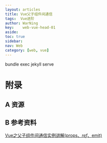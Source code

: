 ```yaml
---
layout: articles
title: Vue父子组件间通信
tags:  Vue进阶
author: WarNing
key:    web-vue-head-01
aside:
toc: true
sidebar:
nav: Web
category: [web, vue]
---
```


bundle exec jekyll serve
<!--more-->


# 附录
## A 资源
## B 参考资料
[Vue之父子组件间通信实例讲解(props、$ref、$emit)](https://blog.csdn.net/SpringRolls/article/details/112852716)


